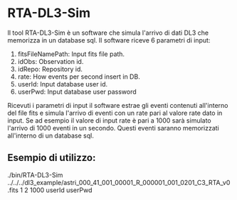 # RTA-DL3-Sim

Il tool RTA-DL3-Sim è un software che simula l'arrivo di dati DL3 che memorizza in un database sql.
Il software riceve 6 parametri di input:

1. fitsFileNamePath: Input fits file path.
2. idObs: Observation id.
3. idRepo: Repository id.
4. rate: How events per second insert in DB.
5. userId: Input database user id.
6. userPwd: Input database user password

Ricevuti i parametri di input il software estrae gli eventi contenuti all'interno del file fits e simula l'arrivo di eventi con un rate pari al valore rate dato in input.
Se ad esempio il valore di input rate è pari a 1000 sarà simulato l'arrivo di 1000 eventi in un secondo.
Questi eventi saranno memorizzati all'interno  di un database sql.

## Esempio di utilizzo:

  ./bin/RTA-DL3-Sim ../../../dl3_example/astri_000_41_001_00001_R_000001_001_0201_C3_RTA_v0.fits 1 2 1000 userId userPwd
